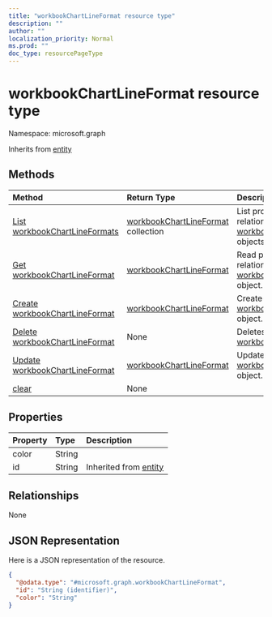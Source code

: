 ```yaml
---
title: "workbookChartLineFormat resource type"
description: ""
author: ""
localization_priority: Normal
ms.prod: ""
doc_type: resourcePageType
---
```


# workbookChartLineFormat resource type


Namespace: microsoft.graph




Inherits from [entity](../resources/entity.md)

## Methods
|Method|Return Type|Description|
|:---|:---|:---|
|[List workbookChartLineFormats](../api/workbookchartlineformat-list.md)|[workbookChartLineFormat](../resources/workbookchartlineformat.md) collection|List properties and relationships of the [workbookChartLineFormat](../resources/workbookchartlineformat.md) objects.|
|[Get workbookChartLineFormat](../api/workbookchartlineformat-get.md)|[workbookChartLineFormat](../resources/workbookchartlineformat.md)|Read properties and relationships of the [workbookChartLineFormat](../resources/workbookchartlineformat.md) object.|
|[Create workbookChartLineFormat](../api/workbookchartlineformat-create.md)|[workbookChartLineFormat](../resources/workbookchartlineformat.md)|Create a new [workbookChartLineFormat](../resources/workbookchartlineformat.md) object.|
|[Delete workbookChartLineFormat](../api/workbookchartlineformat-delete.md)|None|Deletes a [workbookChartLineFormat](../resources/workbookchartlineformat.md).|
|[Update workbookChartLineFormat](../api/workbookchartlineformat-update.md)|[workbookChartLineFormat](../resources/workbookchartlineformat.md)|Update the properties of a [workbookChartLineFormat](../resources/workbookchartlineformat.md) object.|
|[clear](../api/workbookchartlineformat-clear.md)|None||

## Properties
|Property|Type|Description|
|:---|:---|:---|
|color|String||
|id|String| Inherited from [entity](../resources/entity.md)|

## Relationships
None

## JSON Representation
Here is a JSON representation of the resource.
<!-- {
  "blockType": "resource",
  "keyProperty": "id",
  "@odata.type": "microsoft.graph.workbookChartLineFormat",
  "baseType": "microsoft.graph.entity",
  "openType": false
}
-->
``` json
{
  "@odata.type": "#microsoft.graph.workbookChartLineFormat",
  "id": "String (identifier)",
  "color": "String"
}
```

